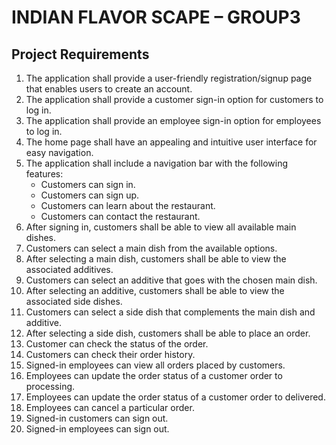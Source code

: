 # INDIAN FLAVOR SCAPE – GROUP3

## Project Requirements

1. The application shall provide a user-friendly registration/signup page that enables users to create an account.
2. The application shall provide a customer sign-in option for customers to log in.
3. The application shall provide an employee sign-in option for employees to log in.
4. The home page shall have an appealing and intuitive user interface for easy navigation.
5. The application shall include a navigation bar with the following features:
   - Customers can sign in.
   - Customers can sign up.
   - Customers can learn about the restaurant.
   - Customers can contact the restaurant.
6. After signing in, customers shall be able to view all available main dishes.
7. Customers can select a main dish from the available options.
8. After selecting a main dish, customers shall be able to view the associated additives.
9. Customers can select an additive that goes with the chosen main dish.
10. After selecting an additive, customers shall be able to view the associated side dishes.
11. Customers can select a side dish that complements the main dish and additive.
12. After selecting a side dish, customers shall be able to place an order.
13. Customer can check the status of the order.
14. Customers can check their order history.
15. Signed-in employees can view all orders placed by customers.
16. Employees can update the order status of a customer order to processing.
17. Employees can update the order status of a customer order to delivered.
18. Employees can cancel a particular order.
19. Signed-in customers can sign out.
20. Signed-in employees can sign out.
